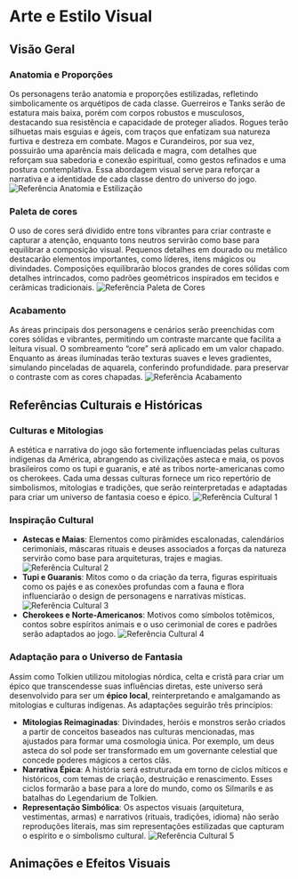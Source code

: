 # Arte e Estilo Visual

## Visão Geral

### Anatomia e Proporções
Os personagens terão anatomia e proporções estilizadas, refletindo simbolicamente os arquétipos de cada classe. Guerreiros e Tanks serão de estatura mais baixa, porém com corpos robustos e musculosos, destacando sua resistência e capacidade de proteger aliados. Rogues terão silhuetas mais esguias e ágeis, com traços que enfatizam sua natureza furtiva e destreza em combate. Magos e Curandeiros, por sua vez, possuirão uma aparência mais delicada e magra, com detalhes que reforçam sua sabedoria e conexão espiritual, como gestos refinados e uma postura contemplativa.
Essa abordagem visual serve para reforçar a narrativa e a identidade de cada classe dentro do universo do jogo.
![Referência Anatomia e Estilização](/static/img/gdd-imgs/anatomy%20reference.png)

### Paleta de cores
O uso de cores será dividido entre tons vibrantes para criar contraste e capturar a atenção, enquanto tons neutros servirão como base para equilibrar a composição visual. Pequenos detalhes em dourado ou metálico destacarão elementos importantes, como líderes, itens mágicos ou divindades.
Composições equilibrarão blocos grandes de cores sólidas com detalhes intrincados, como padrões geométricos inspirados em tecidos e cerâmicas tradicionais.
![Referência Paleta de Cores](/../../../static/img/gdd-imgs/color%20reference.png)

### Acabamento
As áreas principais dos personagens e cenários serão preenchidas com cores sólidas e vibrantes, permitindo um contraste marcante que facilita a leitura visual.
O sombreamento “core” será aplicado em um valor chapado. Enquanto as áreas iluminadas terão texturas suaves e leves gradientes, simulando pinceladas de aquarela, conferindo profundidade. para preservar o contraste com as cores chapadas.
![Referência Acabamento](/../../../static/img/gdd-imgs/acabamento%20reference.png)

## Referências Culturais e Históricas

### Culturas e Mitologias
A estética e narrativa do jogo são fortemente influenciadas pelas culturas indígenas da América, abrangendo as civilizações asteca e maia, os povos brasileiros como os tupi e guaranis, e até as tribos norte-americanas como os cherokees. Cada uma dessas culturas fornece um rico repertório de simbolismos, mitologias e tradições, que serão reinterpretadas e adaptadas para criar um universo de fantasia coeso e épico.
![Referência Cultural 1](/../../../static/img/gdd-imgs/culref1%20reference.png)

### Inspiração Cultural
- **Astecas e Maias**: Elementos como pirâmides escalonadas, calendários cerimoniais, máscaras rituais e deuses associados a forças da natureza servirão como base para arquiteturas, trajes e magias.
![Referência Cultural 2](/../../../static/img/gdd-imgs/culref2%20reference.png)
- **Tupi e Guaranis**: Mitos como o da criação da terra, figuras espirituais como os pajés e as conexões profundas com a fauna e flora influenciarão o design de personagens e narrativas místicas.
![Referência Cultural 3](/../../../static/img/gdd-imgs/culref3%20reference.png)
- **Cherokees e Norte-Americanos**: Motivos como símbolos totêmicos, contos sobre espíritos animais e o uso cerimonial de cores e padrões serão adaptados ao jogo.
![Referência Cultural 4](/../../../static/img/gdd-imgs/culref4%20reference.png)

### Adaptação para o Universo de Fantasia
Assim como Tolkien utilizou mitologias nórdica, celta e cristã para criar um épico que transcendesse suas influências diretas, este universo será desenvolvido para ser um **épico local**, reinterpretando e amalgamando as mitologias e culturas indígenas. As adaptações seguirão três princípios:
- **Mitologias Reimaginadas**: Divindades, heróis e monstros serão criados a partir de conceitos baseados nas culturas mencionadas, mas ajustados para formar uma cosmologia única. Por exemplo, um deus asteca do sol pode ser transformado em um governante celestial que concede poderes mágicos a certos clãs.
- **Narrativa Épica**: A história será estruturada em torno de ciclos míticos e históricos, com temas de criação, destruição e renascimento. Esses ciclos formarão a base para a lore do mundo, como os Silmarils e as batalhas do Legendarium de Tolkien.
- **Representação Simbólica**: Os aspectos visuais (arquitetura, vestimentas, armas) e narrativos (rituais, tradições, idioma) não serão reproduções literais, mas sim representações estilizadas que capturam o espírito e o simbolismo cultural.
![Referência Cultural 5](/../../../static/img/gdd-imgs/culref5%20reference.png)

## Animações e Efeitos Visuais

